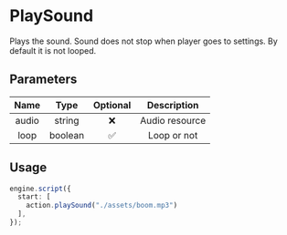 # PlaySound

Plays the sound. Sound does not stop when player goes to settings. By default it is not looped.

## Parameters

| Name  |  Type   | Optional |  Description   |
| :---: | :-----: | :------: | :------------: |
| audio | string  |    ❌    | Audio resource |
| loop  | boolean |    ✅    |  Loop or not   |

## Usage

```ts
engine.script({
  start: [
    action.playSound("./assets/boom.mp3")
  ],
});
```
